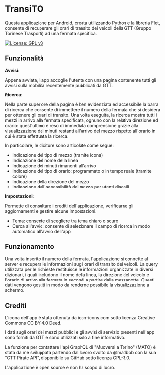 # TransiTO
Questa applicazione per Android, creata utilizzando Python e la libreria Flet, consente di recuperare gli orari di transito dei veicoli della GTT (Gruppo Torinese Trasporti) ad una fermata specifica.

[![License: GPL v3](https://img.shields.io/badge/License-GPLv3-blue.svg)](https://www.gnu.org/licenses/gpl-3.0)

## Funzionalità
**Avvisi**:

Appena avviata, l'app accoglie l'utente con una pagina contenente tutti gli avvisi sulla mobilità recentemente pubblicati da GTT.

**Ricerca**:

Nella parte superiore della pagina è ben evidenziata ed accessibile la barra di ricerca che consente di immettere il numero della fermata che si desidera per ottenere gli orari di transito.
Una volta eseguita, la ricerca mostra tutti i mezzi in arrivo alla fermata specificata, ognuno con la relativa direzione ed orario: quest'ultimo è reso di immediata comprensione grazie alla visualizzazione dei minuti restanti all'arrivo del mezzo rispetto all'orario in cui è stata effettuata la ricerca.

In particolare, le diciture sono articolate come segue:
-  Indicazione del tipo di mezzo (tramite icona)
-  Indicazione del nome della linea
-  Indicazione dei minuti rimanenti all'arrivo
-  Indicazione del tipo di orario: programmato o in tempo reale (tramite colore)
-  Indicazione della direzione del mezzo
-  Indicazione dell'accessibilità del mezzo per utenti disabili

**Impostazioni**:

Permette di consultare i crediti dell'applicazione, verificarne gli aggiornamenti e gestire alcune impostazioni.
- Tema: consente di scegliere tra tema chiaro o scuro
- Cerca all'avvio: consente di selezionare il campo di ricerca in modo automatico all'avvio dell'app

## Funzionamento
Una volta inserito il numero della fermata, l'applicazione si connette al server e recupera le informazioni sugli orari di transito dei veicoli.
La query utilizzata per le richieste restituisce le informazioni organizzate in diversi dizionari, i quali includono il nome della linea, la direzione del veicolo e l'orario di arrivo alla fermata in secondi a partire dalla mezzanotte. Questi dati vengono gestiti in modo da renderne possibile la visualizzazione a schermo.

## Crediti
L'icona dell'app è stata ottenuta da icon-icons.com sotto licenza Creative Commons CC BY 4.0 Deed.

I dati sugli orari dei mezzi pubblici e gli avvisi di servizio presenti nell'app sono forniti da GTT e sono utilizzati solo a fine informativo.

La funzione per contattare l'api GraphQL di "Muoversi a Torino" (MATO) è stata da me sviluppata partendo dal lavoro svolto da @madbob con la sua "GTT Pirate API", disponibile su GitHub sotto licenza GPL-3.0.

L'applicazione è open source e non ha scopo di lucro.
